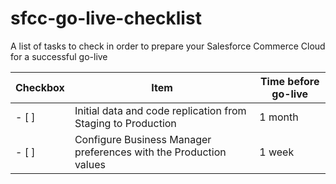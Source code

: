 # sfcc-go-live-checklist
A list of tasks to check in order to prepare your Salesforce Commerce Cloud for a successful go-live

Checkbox|Item | Time before go-live 
---|---|---
- [ ] | Initial data and code replication from Staging to Production | 1 month 
- [ ] | Configure Business Manager preferences with the Production values | 1 week